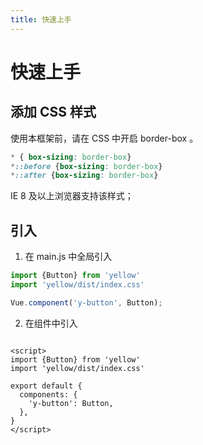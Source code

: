 ```yaml
---
title: 快速上手
---
```



# 快速上手

## 添加 CSS 样式
使用本框架前，请在 CSS 中开启 border-box 。

```CSS
* { box-sizing: border-box}
*::before {box-sizing: border-box}
*::after {box-sizing: border-box}
```
IE 8 及以上浏览器支持该样式；


## 引入

1. 在 main.js 中全局引入

```javascript
import {Button} from 'yellow'
import 'yellow/dist/index.css'

Vue.component('y-button', Button);
```

2. 在组件中引入

```vue

<script>
import {Button} from 'yellow'
import 'yellow/dist/index.css'

export default {
  components: {
    'y-button': Button,
  },
}
</script>
```